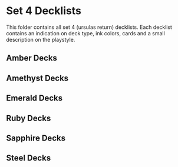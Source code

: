 # Set 4 Decklists

This folder contains all set 4 (ursulas return) decklists. Each decklist contains an indication on deck type, ink colors, cards and a small description on the playstyle.

## Amber Decks

## Amethyst Decks

## Emerald Decks

## Ruby Decks

## Sapphire Decks

## Steel Decks
